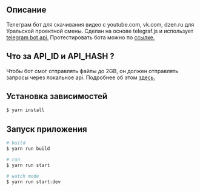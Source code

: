 ## Описание

Телеграм бот для скачивания видео с youtube.com, vk.com, dzen.ru для Уральской проектной смены. Сделан на основе telegraf.js и использует [telegram bot api.](https://github.com/tdlib/telegram-bot-api)
Протестировать бота можно по [ссылке.](https://t.me/Keron_downloaderBot) 
## Что за  API_ID и API_HASH ?

Чтобы бот смог отправлять файлы до 2GB, он должен отправлять запросы через локальное api. Подробнее об этом [здесь.](https://core.telegram.org/api/obtaining_api_id)

## Установка зависимостей

```bash
$ yarn install
```

## Запуск приложения

```bash
# build 
$ yarn run build

# run
$ yarn run start

# watch mode
$ yarn run start:dev
```
